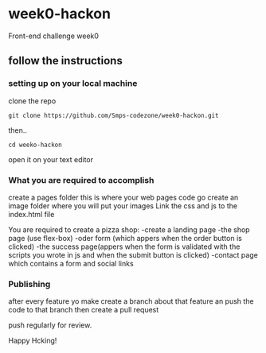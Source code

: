 # week0-hackon
Front-end challenge week0

## follow the instructions

### setting up on your local machine

clone the repo
```#!/bin/bash
git clone https://github.com/Smps-codezone/week0-hackon.git
```
then..
```#!/bin/bash
cd weeko-hackon
```

open it on your text editor


### What you are required to accomplish

create a pages folder this is where your web pages code go
create an image folder where you will put your images
Link the css and js to the index.html file

You are required to create a pizza shop:
 -create a landing page
 -the shop page (use flex-box)
 -oder form (which appers when the order button is clicked)
 -the success page(appers when the form is validated with the scripts you wrote in js and when the submit button is clicked)
 -contact page which contains a form and social links
 
### Publishing

after every feature yo make create a branch about that feature an push the code to that branch
then create a pull request

push regularly for review.

Happy Hcking!
